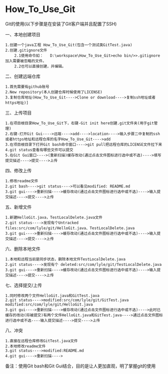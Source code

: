 # How_To_Use_Git

Git的使用(以下步骤是在安装了Git客户端并且配置了SSH)

一、本地创建项目

	1.创建一个java工程 How_To_Use_Git(包含一个测试类GitTest.java)
	2.创建.gitignore文件
		2.1使用命令如：	D:\workspace\How_To_Use_Git>echo bin/>>.gitignore	加入需要被忽略的文件。
		2.2也可以直接创建，并编辑。
	
二、创建远端仓库

	1.首先需要有github账号
	2.New repository(本人创建仓库时候使用了LICENSE)
	3.复制仓库地址(How_To_Use_Git---->Clone or download---->复制ssh地址或者https地址)]
	
三、上传项目

	1.在项目根目录How_To_Use_Git下，右键-Git init here创建.git文件夹(用于git管理)
	2.右键-打开Git Gui---->远端---->add---->location---->输入步骤二中复制的ssh或者https地址和远程仓库的名字How_To_Use_Git---->add
	3.在项目根目录下打开Git bash命令窗口---->git pull把远程仓库的LICENSE文件拉下来
	4.git status查看有哪些文件可以提交
	5.在Git Gui窗口---->(重新扫描)缓存改动(通过点击文件图标进行选中或不选)---->填写提交描述---->提交---->上传	
	
四、修改上传

	1.修改readme文件
	2.git bash---->git status---->可以看见modified: README.md
	3.git gui---->重新扫描---->缓存改动(通过点击文件图标进行选中或不选)---->输入提交描述---->提交---->上传
	
五、新增文件
	
	1.新建HelloGit.java，TestLocalDelete.java文件
	2.git status---->发现有个Untracked files:src/com/lyle/git/HelloGit.java、TestLocalDelete.java
	3.git gui---->重新扫描---->缓存改动(通过点击文件图标进行选中或不选)---->输入提交描述---->提交---->上传
	
六、删除本地文件
	
	1.本地和远程当前是同步状态，删除本地文件TestLocalDelete.java
	2.git status---->发现有个 deleted:src/com/lyle/git/TestLocalDelete.java
	3.git gui---->重新扫描---->缓存改动(通过点击文件图标进行选中或不选)---->输入提交描述---->提交---->上传
	
七、选择提交/上传

	1.同时修改两个文件HelloGit.java和GitTest.java
	2.git status---->modified:src/com/lyle/git/GitTest.java modified:src/com/lyle/git/HelloGit.java
	3.git gui---->重新扫描---->缓存改动(通过点击文件图标进行选中或不选)---->此时已缓存的改动(将被提交)有两个文件HelloGit.java和GitTest.java---->通过点击文件图标进行选中或不选----输入提交描述---->提交---->上传

八、冲突

	1.直接在远程仓库修改GitTest.java文件
	2.本地修改readme文件
	3.git status---->modified:README.md
	4.git gui---->重新扫描---->
	
	
	
	
	
备注：使用Git bash和Git Gui结合，目的是让人更加直观，明了掌握git的使用